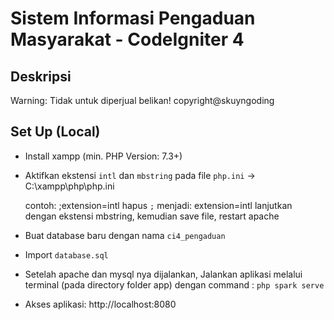 # Sistem Informasi Pengaduan Masyarakat - CodeIgniter 4

## Deskripsi
Warning: Tidak untuk diperjual belikan! copyright@skuyngoding

## Set Up (Local)
- Install xampp (min. PHP Version: 7.3+) 
- Aktifkan ekstensi `intl` dan `mbstring` pada file `php.ini`
	-> C:\xampp\php\php.ini

	contoh: 
		;extension=intl
	hapus `;` menjadi:
		extension=intl
	lanjutkan dengan ekstensi mbstring, kemudian save file, restart apache

- Buat database baru dengan nama `ci4_pengaduan`
- Import `database.sql` 

- Setelah apache dan mysql nya dijalankan, Jalankan aplikasi melalui terminal (pada directory folder app) dengan command : `php spark serve`
- Akses aplikasi: http://localhost:8080
